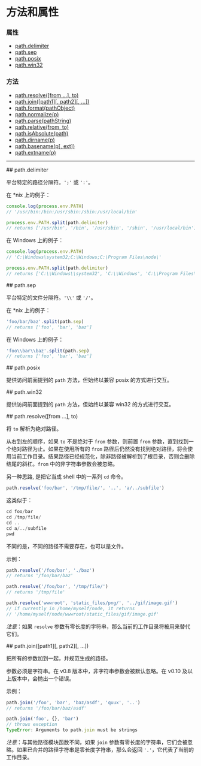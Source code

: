 # 方法和属性

### 属性

* [path.delimiter](#delimiter)
* [path.sep](#sep)
* [path.posix](#posix)
* [path.win32](#win32)

### 方法

* [path.resolve([from ...], to)](#resolve)
* [path.join([path1][, path2][, ...])](#join)
* [path.format(pathObject)](#format)
* [path.normalize(p)](#normalize)
* [path.parse(pathString)](#parse)
* [path.relative(from, to)](#relative)
* [path.isAbsolute(path)](#isAbsolute)
* [path.dirname(p)](#dirname)
* [path.basename(p[, ext])](#basename)
* [path.extname(p)](#extname)

--------------------------------------------------


<div id="delimiter" class="anchor"></div>
## path.delimiter

平台特定的路径分隔符。`';'` 或 `':'`。

在 *nix 上的例子：

```javascript
console.log(process.env.PATH)
// '/usr/bin:/bin:/usr/sbin:/sbin:/usr/local/bin'

process.env.PATH.split(path.delimiter)
// returns ['/usr/bin', '/bin', '/usr/sbin', '/sbin', '/usr/local/bin']
```

在 Windows 上的例子：

```javascript
console.log(process.env.PATH)
// 'C:\Windows\system32;C:\Windows;C:\Program Files\node\'

process.env.PATH.split(path.delimiter)
// returns ['C:\\Windows\\system32', 'C:\\Windows', 'C:\\Program Files\\node\\']
```


<div id="sep" class="anchor"></div>
## path.sep

平台特定的文件分隔符。`'\\'` 或 `'/'`。

在 *nix 上的例子：

```javascript
'foo/bar/baz'.split(path.sep)
// returns ['foo', 'bar', 'baz']
```

在 Windows 上的例子：

```javascript
'foo\\bar\\baz'.split(path.sep)
// returns ['foo', 'bar', 'baz']
```


<div id="posix" class="anchor"></div>
## path.posix

提供访问前面提到的 `path` 方法，但始终以兼容 posix 的方式进行交互。


<div id="win32" class="anchor"></div>
## path.win32

提供访问前面提到的 `path` 方法，但始终以兼容 win32 的方式进行交互。


<div id="resolve" class="anchor"></div>
## path.resolve([from ...], to)

将 `to` 解析为绝对路径。

从右到左的顺序，如果 `to` 不是绝对于 `from` 参数，则前置 `from` 参数，直到找到一个绝对路径为止。如果在使用所有的 `from` 路径后仍然没有找到绝对路径，将会使用当前工作目录。结果路径已经规范化，除非路径被解析到了根目录，否则会删除结尾的斜杠。`from` 中的非字符串参数会被忽略。

另一种思路, 是把它当成 shell 中的一系列 `cd` 命令。

```javascript
path.resolve('foo/bar', '/tmp/file/', '..', 'a/../subfile')
```

这类似于：

```javascript
cd foo/bar
cd /tmp/file/
cd ..
cd a/../subfile
pwd
```

不同的是，不同的路径不需要存在，也可以是文件。

示例：

```javascript
path.resolve('/foo/bar', './baz')
// returns '/foo/bar/baz'

path.resolve('/foo/bar', '/tmp/file/')
// returns '/tmp/file'

path.resolve('wwwroot', 'static_files/png/', '../gif/image.gif')
// if currently in /home/myself/node, it returns
// '/home/myself/node/wwwroot/static_files/gif/image.gif'
```

*注意*：如果 `resolve` 参数有零长度的字符串，那么当前的工作目录将被用来替代它们。


<div id="join" class="anchor"></div>
## path.join([path1][, path2][, ...])

把所有的参数加到一起，并规范生成的路径。

参数必须是字符串。在 v0.8 版本中，非字符串参数会被默认忽略。在 v0.10 及以上版本中，会抛出一个错误。

示例：

```javascript
path.join('/foo', 'bar', 'baz/asdf', 'quux', '..')
// returns '/foo/bar/baz/asdf'

path.join('foo', {}, 'bar')
// throws exception
TypeError: Arguments to path.join must be strings
```

*注意*：与其他路径模块函数不同，如果 `join` 参数有零长度的字符串，它们会被忽略。如果已合并的路径字符串是零长度字符串，那么会返回 `'.'`，它代表了当前的工作目录。